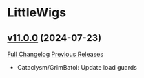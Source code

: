 # LittleWigs

## [v11.0.0](https://github.com/BigWigsMods/LittleWigs/tree/v11.0.0) (2024-07-23)
[Full Changelog](https://github.com/BigWigsMods/LittleWigs/compare/v10.2.81...v11.0.0) [Previous Releases](https://github.com/BigWigsMods/LittleWigs/releases)

- Cataclysm/GrimBatol: Update load guards  
